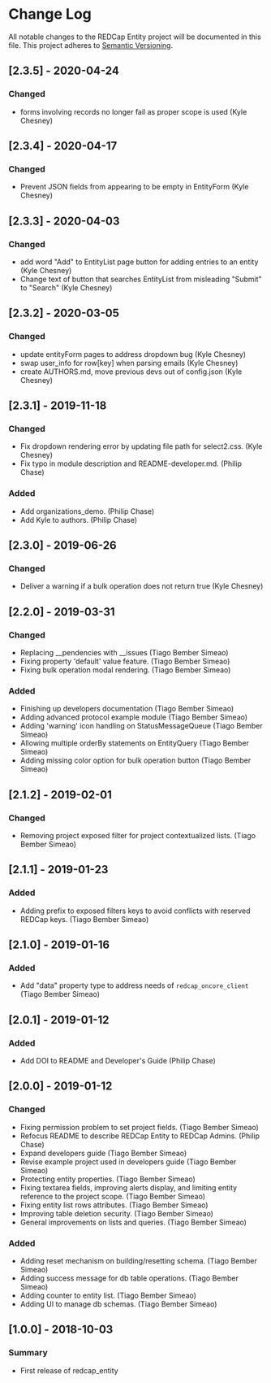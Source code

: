 # Change Log
All notable changes to the REDCap Entity project will be documented in this file.
This project adheres to [Semantic Versioning](http://semver.org/).

## [2.3.5] - 2020-04-24
### Changed
- forms involving records no longer fail as proper scope is used (Kyle Chesney)


## [2.3.4] - 2020-04-17
### Changed
- Prevent JSON fields from appearing to be empty in EntityForm (Kyle Chesney)


## [2.3.3] - 2020-04-03
### Changed
- add word "Add" to EntityList page button for adding entries to an entity (Kyle Chesney)
- Change text of button that searches EntityList from misleading "Submit" to "Search" (Kyle Chesney)


## [2.3.2] - 2020-03-05
### Changed
- update entityForm pages to address dropdown bug (Kyle Chesney)
- swap user_info for row[key] when parsing emails (Kyle Chesney)
- create AUTHORS.md, move previous devs out of config.json (Kyle Chesney)


## [2.3.1] - 2019-11-18
### Changed
- Fix dropdown rendering error by updating file path for select2.css. (Kyle Chesney)
- Fix typo in module description and README-developer.md. (Philip Chase)

### Added
- Add organizations_demo. (Philip Chase)
- Add Kyle to authors. (Philip Chase)


## [2.3.0] - 2019-06-26
### Changed
- Deliver a warning if a bulk operation does not return true (Kyle Chesney)


## [2.2.0] - 2019-03-31
### Changed
- Replacing __pendencies with __issues (Tiago Bember Simeao)
- Fixing property 'default' value feature. (Tiago Bember Simeao)
- Fixing bulk operation modal rendering. (Tiago Bember Simeao)

### Added
- Finishing up developers documentation (Tiago Bember Simeao)
- Adding advanced protocol example module (Tiago Bember Simeao)
- Adding 'warning' icon handling on StatusMessageQueue (Tiago Bember Simeao)
- Allowing multiple orderBy statements on EntityQuery (Tiago Bember Simeao)
- Adding missing color option for bulk operation button (Tiago Bember Simeao)


## [2.1.2] - 2019-02-01
### Changed
- Removing project exposed filter for project contextualized lists. (Tiago Bember Simeao)


## [2.1.1] - 2019-01-23
### Added
- Adding prefix to exposed filters keys to avoid conflicts with reserved REDCap keys. (Tiago Bember Simeao)


## [2.1.0] - 2019-01-16
### Added
- Add "data" property type to address needs of `redcap_oncore_client` (Tiago Bember Simeao)


## [2.0.1] - 2019-01-12
### Added
- Add DOI to README and Developer's Guide (Philip Chase)


## [2.0.0] - 2019-01-12
### Changed
- Fixing permission problem to set project fields. (Tiago Bember Simeao)
- Refocus README to describe REDCap Entity to REDCap Admins. (Philip Chase)
- Expand developers guide (Tiago Bember Simeao)
- Revise example project used in developers guide (Tiago Bember Simeao)
- Protecting entity properties. (Tiago Bember Simeao)
- Fixing textarea fields, improving alerts display, and limiting entity reference to the project scope. (Tiago Bember Simeao)
- Fixing entity list rows attributes. (Tiago Bember Simeao)
- Improving table deletion security. (Tiago Bember Simeao)
- General improvements on lists and queries. (Tiago Bember Simeao)

### Added
- Adding reset mechanism on building/resetting schema. (Tiago Bember Simeao)
- Adding success message for db table operations. (Tiago Bember Simeao)
- Adding counter to entity list. (Tiago Bember Simeao)
- Adding UI to manage db schemas. (Tiago Bember Simeao)


## [1.0.0] - 2018-10-03
### Summary
 - First release of redcap_entity

